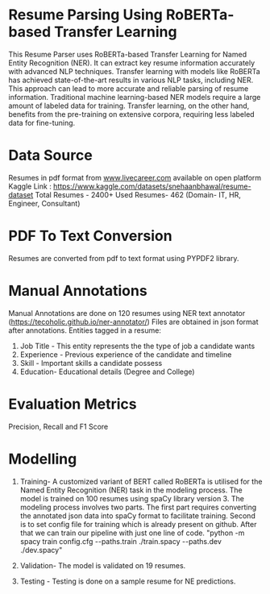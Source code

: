 # Resume Parsing Using RoBERTa-based Transfer Learning

This Resume Parser uses RoBERTa-based Transfer Learning for Named Entity Recognition (NER). 
It can extract key resume information accurately with advanced NLP techniques.
Transfer learning with models like RoBERTa has achieved state-of-the-art results in various NLP tasks, including NER. 
This approach can lead to more accurate and reliable parsing of resume information.
Traditional machine learning-based NER models require a large amount of labeled data for training. 
Transfer learning, on the other hand, benefits from the pre-training on extensive corpora, requiring less labeled data for fine-tuning.

# Data Source
Resumes in pdf format from www.livecareer.com available on open platform Kaggle 
Link : https://www.kaggle.com/datasets/snehaanbhawal/resume-dataset
Total Resumes - 2400+
Used Resumes- 462 (Domain- IT, HR, Engineer, Consultant)

# PDF To Text Conversion
Resumes are converted from pdf to text format using PYPDF2 library.

# Manual Annotations
Manual Annotations are done on 120 resumes using NER text annotator (https://tecoholic.github.io/ner-annotator/) 
Files are obtained in json format after annotations.
Entities tagged in a resume:
1. Job Title - This entity represents the the type of job a candidate wants
2. Experience - Previous experience of the candidate and timeline
3. Skill - Important skills a candidate possess
4. Education- Educational details (Degree and College)

# Evaluation Metrics
Precision, Recall and F1 Score

# Modelling

1. Training- A customized variant of BERT called RoBERTa is utilised for the Named Entity Recognition (NER) task in the modeling process.
The model is trained on 100 resumes using spaCy library version 3.
The modeling process involves two parts.
The first part requires converting the annotated json data into spaCy format to facilitate training.
Second is to set config file for training which is already present on github.
After that we can train our pipeline with just one line of code.
"python -m spacy train config.cfg --paths.train ./train.spacy --paths.dev ./dev.spacy"

2. Validation- The model is validated on 19 resumes.
3. Testing - Testing is done on a sample resume for NE predictions.

